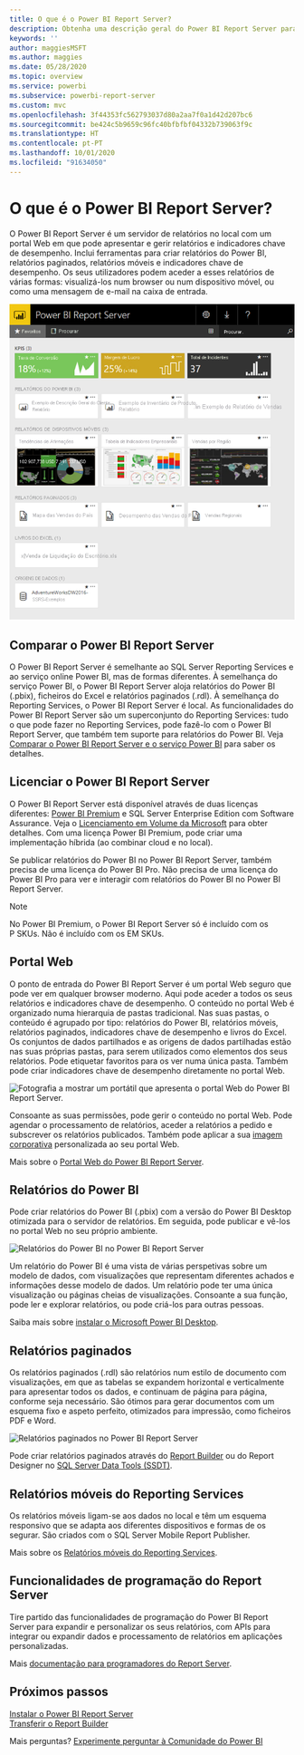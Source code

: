 ```yaml
---
title: O que é o Power BI Report Server?
description: Obtenha uma descrição geral do Power BI Report Server para compreender a forma como se enquadra no SQL Server Reporting Services (SSRS) e no resto do Power BI.
keywords: ''
author: maggiesMSFT
ms.author: maggies
ms.date: 05/28/2020
ms.topic: overview
ms.service: powerbi
ms.subservice: powerbi-report-server
ms.custom: mvc
ms.openlocfilehash: 3f44353fc562793037d80a2aa7f0a1d42d207bc6
ms.sourcegitcommit: be424c5b9659c96fc40bfbfbf04332b739063f9c
ms.translationtype: HT
ms.contentlocale: pt-PT
ms.lasthandoff: 10/01/2020
ms.locfileid: "91634050"
---
```

# <a name="what-is-power-bi-report-server"></a>O que é o Power BI Report Server?

O Power BI Report Server é um servidor de relatórios no local com um portal Web em que pode apresentar e gerir relatórios e indicadores chave de desempenho. Inclui ferramentas para criar relatórios do Power BI, relatórios paginados, relatórios móveis e indicadores chave de desempenho. Os seus utilizadores podem aceder a esses relatórios de várias formas: visualizá-los num browser ou num dispositivo móvel, ou como uma mensagem de e-mail na caixa de entrada.

![Captura de ecrã a mostrar o portal Web do Power BI Report Server.](media/get-started/power-bi-report-server-overview.png)

## <a name="comparing-power-bi-report-server"></a>Comparar o Power BI Report Server 
O Power BI Report Server é semelhante ao SQL Server Reporting Services e ao serviço online Power BI, mas de formas diferentes. À semelhança do serviço Power BI, o Power BI Report Server aloja relatórios do Power BI (.pbix), ficheiros do Excel e relatórios paginados (.rdl). À semelhança do Reporting Services, o Power BI Report Server é local. As funcionalidades do Power BI Report Server são um superconjunto do Reporting Services: tudo o que pode fazer no Reporting Services, pode fazê-lo com o Power BI Report Server, que também tem suporte para relatórios do Power BI. Veja [Comparar o Power BI Report Server e o serviço Power BI](compare-report-server-service.md) para saber os detalhes.

## <a name="licensing-power-bi-report-server"></a>Licenciar o Power BI Report Server
O Power BI Report Server está disponível através de duas licenças diferentes: [Power BI Premium](../admin/service-premium-what-is.md) e SQL Server Enterprise Edition com Software Assurance. Veja o [Licenciamento em Volume da Microsoft](https://www.microsoftvolumelicensing.com/DocumentSearch.aspx?Mode=3&DocumentTypeId=1&ShowArchived=True) para obter detalhes. Com uma licença Power BI Premium, pode criar uma implementação híbrida (ao combinar cloud e no local).

Se publicar relatórios do Power BI no Power BI Report Server, também precisa de uma licença do Power BI Pro. Não precisa de uma licença do Power BI Pro para ver e interagir com relatórios do Power BI no Power BI Report Server.

> [!NOTE]
> No Power BI Premium, o Power BI Report Server só é incluído com os P SKUs. Não é incluído com os EM SKUs.

## <a name="web-portal"></a>Portal Web
O ponto de entrada do Power BI Report Server é um portal Web seguro que pode ver em qualquer browser moderno. Aqui pode aceder a todos os seus relatórios e indicadores chave de desempenho. O conteúdo no portal Web é organizado numa hierarquia de pastas tradicional. Nas suas pastas, o conteúdo é agrupado por tipo: relatórios do Power BI, relatórios móveis, relatórios paginados, indicadores chave de desempenho e livros do Excel. Os conjuntos de dados partilhados e as origens de dados partilhadas estão nas suas próprias pastas, para serem utilizados como elementos dos seus relatórios. Pode etiquetar favoritos para os ver numa única pasta. Também pode criar indicadores chave de desempenho diretamente no portal Web. 

![Fotografia a mostrar um portátil que apresenta o portal Web do Power BI Report Server.](media/get-started/web-portal.png)

Consoante as suas permissões, pode gerir o conteúdo no portal Web. Pode agendar o processamento de relatórios, aceder a relatórios a pedido e subscrever os relatórios publicados. Também pode aplicar a sua [imagem corporativa](/sql/reporting-services/branding-the-web-portal) personalizada ao seu portal Web. 

Mais sobre o [Portal Web do Power BI Report Server](/sql/reporting-services/web-portal-ssrs-native-mode).

## <a name="power-bi-reports"></a>Relatórios do Power BI
Pode criar relatórios do Power BI (.pbix) com a versão do Power BI Desktop otimizada para o servidor de relatórios. Em seguida, pode publicar e vê-los no portal Web no seu próprio ambiente.

![Relatórios do Power BI no Power BI Report Server](media/get-started/powerbi-reports.png)

Um relatório do Power BI é uma vista de várias perspetivas sobre um modelo de dados, com visualizações que representam diferentes achados e informações desse modelo de dados.  Um relatório pode ter uma única visualização ou páginas cheias de visualizações. Consoante a sua função, pode ler e explorar relatórios, ou pode criá-los para outras pessoas.

Saiba mais sobre [instalar o Microsoft Power BI Desktop](install-powerbi-desktop.md).

## <a name="paginated-reports"></a>Relatórios paginados
Os relatórios paginados (.rdl) são relatórios num estilo de documento com visualizações, em que as tabelas se expandem horizontal e verticalmente para apresentar todos os dados, e continuam de página para página, conforme seja necessário. São ótimos para gerar documentos com um esquema fixo e aspeto perfeito, otimizados para impressão, como ficheiros PDF e Word. 

![Relatórios paginados no Power BI Report Server](media/get-started/paginated-reports.png)

Pode criar relatórios paginados através do [Report Builder](/sql/reporting-services/report-builder/report-builder-in-sql-server-2016) ou do Report Designer no [SQL Server Data Tools (SSDT)](/sql/reporting-services/tools/reporting-services-in-sql-server-data-tools-ssdt).

## <a name="reporting-services-mobile-reports"></a>Relatórios móveis do Reporting Services
Os relatórios móveis ligam-se aos dados no local e têm um esquema responsivo que se adapta aos diferentes dispositivos e formas de os segurar. São criados com o SQL Server Mobile Report Publisher.

Mais sobre os [Relatórios móveis do Reporting Services](/sql/reporting-services/mobile-reports/create-mobile-reports-with-sql-server-mobile-report-publisher). 

## <a name="report-server-programming-features"></a>Funcionalidades de programação do Report Server
Tire partido das funcionalidades de programação do Power BI Report Server para expandir e personalizar os seus relatórios, com APIs para integrar ou expandir dados e processamento de relatórios em aplicações personalizadas.

Mais [documentação para programadores do Report Server](/sql/reporting-services/reporting-services-developer-documentation).

## <a name="next-steps"></a>Próximos passos
[Instalar o Power BI Report Server](install-report-server.md)  
[Transferir o Report Builder](https://www.microsoft.com/download/details.aspx?id=53613)  

Mais perguntas? [Experimente perguntar à Comunidade do Power BI](https://community.powerbi.com/)
